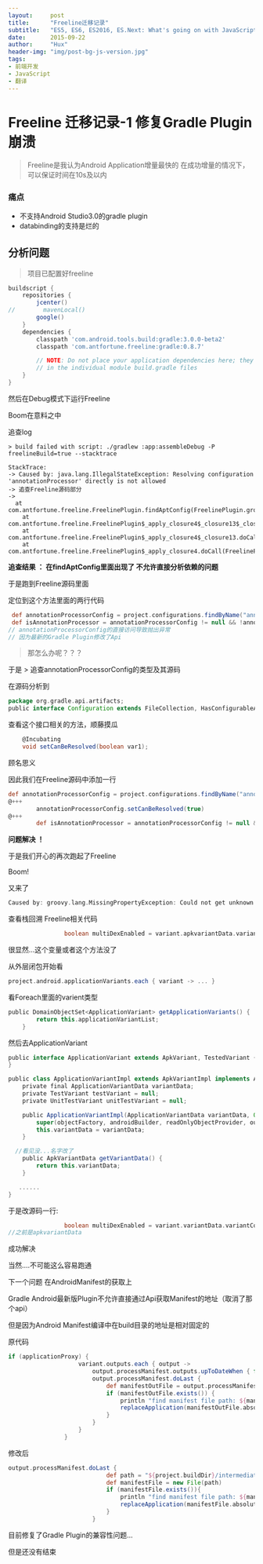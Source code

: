 ```yaml
---
layout:     post
title:      "Freeline迁移记录"
subtitle:   "ES5, ES6, ES2016, ES.Next: What's going on with JavaScript versioning?"
date:       2015-09-22
author:     "Hux"
header-img: "img/post-bg-js-version.jpg"
tags:
- 前端开发
- JavaScript
- 翻译
---
```


# Freeline 迁移记录-1 修复Gradle Plugin崩溃

> Freeline是我认为Android Application增量最快的 在成功增量的情况下，可以保证时间在10s及以内

### 痛点

- 不支持Android Studio3.0的gradle plugin
- databinding的支持是烂的


## 分析问题

> 项目已配置好freeline

```groovy
buildscript {
    repositories {
        jcenter()
//        mavenLocal()
        google()
    }
    dependencies {
        classpath 'com.android.tools.build:gradle:3.0.0-beta2'
        classpath 'com.antfortune.freeline:gradle:0.8.7'

        // NOTE: Do not place your application dependencies here; they belong
        // in the individual module build.gradle files
    }
}
```

然后在Debug模式下运行Freeline

Boom在意料之中

追查log

```shell
> build failed with script: ./gradlew :app:assembleDebug -P freelineBuild=true --stacktrace

StackTrace: 
-> Caused by: java.lang.IllegalStateException: Resolving configuration 'annotationProcessor' directly is not allowed
-> 追查Freeline源码部分
-> 
  at com.antfortune.freeline.FreelinePlugin.findAptConfig(FreelinePlugin.groovy:644)
	at com.antfortune.freeline.FreelinePlugin$_apply_closure4$_closure13$_closure19.doCall(FreelinePlugin.groovy:176)
	at com.antfortune.freeline.FreelinePlugin$_apply_closure4$_closure13.doCall(FreelinePlugin.groovy:156)
	at com.antfortune.freeline.FreelinePlugin$_apply_closure4.doCall(FreelinePlugin.groovy:51)
```

**追查结果 ： 在findAptConfig里面出现了 不允许直接分析依赖的问题**

于是跑到Freeline源码里面

定位到这个方法里面的两行代码

```groovy
 def annotationProcessorConfig = project.configurations.findByName("annotationProcessor")
 def isAnnotationProcessor = annotationProcessorConfig != null && !annotationProcessorConfig.empty
// annotationProcessorConfig的直接访问导致抛出异常
// 因为最新的Gradle Plugin修改了Api
```

> 那怎么办呢？？？

于是 > 追查annotationProcessorConfig的类型及其源码

在源码分析到

```groovy
package org.gradle.api.artifacts;
public interface Configuration extends FileCollection, HasConfigurableAttributes<Configuration> 
```

查看这个接口相关的方法，顺藤摸瓜

```groovy
    @Incubating
    void setCanBeResolved(boolean var1);
```

顾名思义

因此我们在Freeline源码中添加一行

```groovy
def annotationProcessorConfig = project.configurations.findByName("annotationProcessor")
@+++
        annotationProcessorConfig.setCanBeResolved(true)
@+++
        def isAnnotationProcessor = annotationProcessorConfig != null && !annotationProcessorConfig.empty
```

**问题解决 ！**

于是我们开心的再次跑起了Freeline

Boom!

又来了

```groovy
Caused by: groovy.lang.MissingPropertyException: Could not get unknown property 'apkvariantData' for object of type com.android.build.gradle.internal.api.ApplicationVariantImpl.
```

查看栈回溯 Freeline相关代码

```groovy
                boolean multiDexEnabled = variant.apkvariantData.variantConfiguration.isMultiDexEnabled()

```

很显然...这个变量或者这个方法没了

从外层闭包开始看

```groovy
project.android.applicationVariants.each { variant -> ... }
```

看Foreach里面的varient类型

```groovy
public DomainObjectSet<ApplicationVariant> getApplicationVariants() {
        return this.applicationVariantList;
    }
```

然后去ApplicationVariant

```groovy
public interface ApplicationVariant extends ApkVariant, TestedVariant {
}
```

```groovy
public class ApplicationVariantImpl extends ApkVariantImpl implements ApplicationVariant {
    private final ApplicationVariantData variantData;
    private TestVariant testVariant = null;
    private UnitTestVariant unitTestVariant = null;

    public ApplicationVariantImpl(ApplicationVariantData variantData, ObjectFactory objectFactory, AndroidBuilder androidBuilder, ReadOnlyObjectProvider readOnlyObjectProvider, NamedDomainObjectContainer<BaseVariantOutput> outputs) {
        super(objectFactory, androidBuilder, readOnlyObjectProvider, outputs);
        this.variantData = variantData;
    }

  //看见没...名字改了
    public ApkVariantData getVariantData() {
        return this.variantData;
    }

   ......
}

```

于是改源码一行:

```groovy
                boolean multiDexEnabled = variant.variantData.variantConfiguration.isMultiDexEnabled()
//之前是apkvariantData
```

成功解决

当然....不可能这么容易跑通

下一个问题 在AndroidManifest的获取上

Gradle Android最新版Plugin不允许直接通过Api获取Manifest的地址（取消了那个api）

但是因为Android Manifest编译中在build目录的地址是相对固定的

原代码

```groovy
if (applicationProxy) {
                    variant.outputs.each { output ->
                        output.processManifest.outputs.upToDateWhen { false }
                        output.processManifest.doLast {
                            def manifestOutFile = output.processManifest.manifestOutputFile
                            if (manifestOutFile.exists()) {
                                println "find manifest file path: ${manifestOutFile.absolutePath}"
                                replaceApplication(manifestOutFile.absolutePath as String)
                            }
                        }
                    }
                }
```

修改后

```groovy
output.processManifest.doLast {
                            def path = "${project.buildDir}/intermediates/manifests/full/debug/AndroidManifest.xml"
                            def manifestFile = new File(path)
                            if (manifestFile.exists()){
                                println "find manifest file path: ${manifestFile.absolutePath}"
                                replaceApplication(manifestFile.absolutePath as String)
                            }
                        }
```



目前修复了Gradle Plugin的兼容性问题...

但是还没有结束




